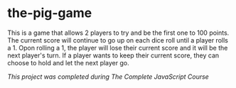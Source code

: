 # the-pig-game
 
This is a game that allows 2 players to try and be the first one to 100 points. The current score will continue to go up on each dice roll until a player rolls a 1. Opon rolling a 1, the player will lose their current score and it will be the next player's turn. If a player wants to keep their current score, they can choose to hold and let the next player go.

_This project was completed during The Complete JavaScript Course_
